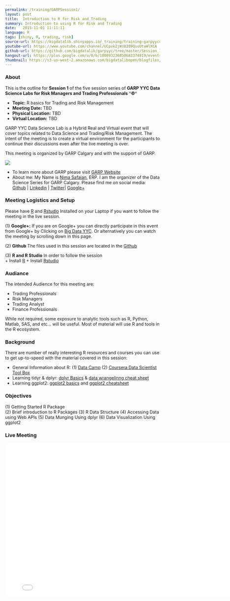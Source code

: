 ```yaml
---
permalink: /training/GARPSession1/
layout: post
title:  Introduction to R for Risk and Trading
summary: Introduction to using R for Risk and Trading
date:   2015-11-01 11:11:11
language: R
tags: [shiny, R, trading, risk]
source-url: https://bigdatalib.shinyapps.io/_training/training-garpyycds_s1.md
youtube-url: https://www.youtube.com/channel/UCpvk2jWsB289QsoUtaWlXCA
github-url: https://github.com/bigdatalib/garpyyc/tree/master/Session_1
hangout-url: https://plus.google.com/u/0/b/100093236850683374819/events/cepdm6814bgrouvocol7f19qn5c
thumbnail: https://s3-us-west-2.amazonaws.com/bigdatalibopen/blogfiles/Rlogo_thumb.png
---
```


### About

This is the outline for **Session 1** of the five session series of **GARP YYC Data Science Labs for Risk Managers and Trading Professionals** ^**&copy;**^   

+ **Topic:** R basics for Trading and Risk Management
+ **Meeting Date:** TBD
+ **Physical Location:** TBD
+ **Virtual Location:** TBD

GARP YYC Data Science Lab is a Hybrid Real and Virtual event that will cover topics related to Data Science and Trading/Risk Management. The intent of the meeting is to create a virtual environment for the participants to continue their discussions even after the live meeting is over. 

This meeting is organized by GARP Calgary and with the support of GARP. 

![](http://www.garp.org/img/garp_logo.png)


* To learn more about GARP please visit [GARP Website](www.garp.org)
* About me: My Name is [Nima Safaian](http://bigdatalib.github.io/resume/), ERP. I am the organizer of the Data Science Series for GARP Calgary. Please find me on social media: [Github](www,github.com/bigdatalib) | [Linkedin](www.linkedin.com/nimasafaian) | [Twitter](www.twitter.com/nimers)| [Google+](www.google.com)

### Meeting Logistics and Setup

Please have [R](https://www.r-project.org/) and [Rstudio](https://www.rstudio.com/) Installed on your Laptop if you want to follow the meeting in the live session. 

(1) **Google+:** If you are on Google+ you can directly participate in this event from Google+ by Clicking on [Big Data YYC](https://plus.google.com/u/0/b/100093236850683374819/events/cepdm6814bgrouvocol7f19qn5c). Or alternatively you can watch the meeting by scrolling down in this page.

(2) **Github** The files used in this session are located in the [Github](https://github.com/bigdatalib/garpyyc/tree/master/Session_1)  

(3) **R and R Studio** In order to follow the session  
       + Install [R](https://www.r-project.org/)
       + Install [Rstudio](https://www.rstudio.com/)
      
### Audiance

The intended Audience for this meeting are:

+ Trading Professionals
+ Risk Managers 
+ Trading Analyst
+ Finance Professionals

While not required, some exposure to analytic tools such as R, Python, Matlab, SAS, and etc... will be useful. 
Most of material will use R and tools in the R ecosystem.   

### Background

There are number of really interesting R resources and courses you can use to get up-to-speed with the material covered in this session:

* General Information about R: (1) [Data Camp](https://www.datacamp.com/) (2) [Coursera Data Scientist Tool Box](https://www.coursera.org/course/datascitoolbox)
* Learning tidyr & dplyr: [dplyr Basics](https://cran.r-project.org/web/packages/dplyr/vignettes/introduction.html) & [data wrangelinng cheat sheet](https://www.rstudio.com/wp-content/uploads/2015/02/data-wrangling-cheatsheet.pdf)
* Learning ggplot2: [ggplot2 basics](http://www.noamross.net/blog/2012/10/5/ggplot-introduction.html) and [ggplot2 cheatsheet](https://www.rstudio.com/wp-content/uploads/2015/03/ggplot2-cheatsheet.pdf)

### Objectives

(1) Getting Started R Package  
(2) Brief introduction to R Packages 
(3) R Data Structure
(4) Accessing Data using Web APIs
(5) Data Munging Using dplyr
(6) Data Visualization Using ggplot2

### Live Meeting

<iframe width="800" height="500" src="//youtu.be/_6FKFORJ0cU" frameborder="0" allowfullscreen></iframe>
